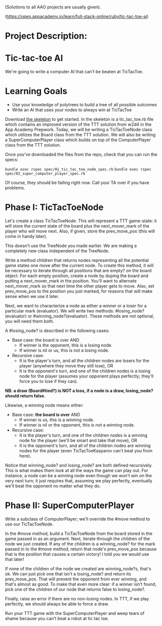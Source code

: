 (Solutions to all AAO projects are usually given).

(https://open.appacademy.io/learn/full-stack-online/ruby/tic-tac-toe-ai)

# Project Description:

# Tic-tac-toe AI
We're going to write a computer AI that can't be beaten at TicTacToe.

# Learning Goals
- Use your knowledge of polytrees to build a tree of all possible outcomes
- Write an AI that uses your nodes to always win at TicTacToe

Download [the skeleton](https://assets.aaonline.io/fullstack/ruby/projects/tic_tac_toe_ai/skeleton.zip) to get started. In the skeleton is a tic_tac_toe.rb file which contains an improved version of the TTT solution from w2d4 in the App Academy Prepwork. Today, we will be writing a TicTacToeNode class which utilizes the Board class from the TTT solution. We will also be writing a SuperComputerPlayer class which builds on top of the ComputerPlayer class from the TTT solution.

Once you've downloaded the files from the repo, check that you can run the specs:

`bundle exec rspec spec/01_tic_tac_toe_node_spec.rb`
`bundle exec rspec spec/02_super_computer_player_spec.rb`

Of course, they should be failing right now. Call your TA over if you have problems.

# Phase I: TicTacToeNode
Let's create a class TicTacToeNode. This will represent a TTT game-state: it will store the current state of the board plus the next_mover_mark of the player who will move next. Also, if given, store the prev_move_pos (this will come in handy later).

This doesn't use the TreeNode you made earlier. We are making a completely new class independent of the TreeNode.

Write a method children that returns nodes representing all the potential game states one move after the current node. To create this method, it will be necessary to iterate through all positions that are empty? on the board object. For each empty position, create a node by duping the board and putting a next_mover_mark in the position. You'll want to alternate next_mover_mark so that next time the other player gets to move. Also, set prev_move_pos to the position you just marked, for reasons that will make sense when we use it later.

Next, we want to characterize a node as either a winner or a loser for a particular mark (evaluator). We will write two methods: #losing_node?(evaluator) or #winning_node?(evaluator). These methods are not optional, you will need them both.

A #losing_node? is described in the following cases:

- Base case: the board is over AND
  - If winner is the opponent, this is a losing node.
  - If winner is nil or us, this is not a losing node.
- Recursive case:
  - It is the player's turn, and all the children nodes are losers for the player (anywhere they move they still lose), OR
  - It is the opponent's turn, and one of the children nodes is a losing node for the player (assumes your opponent plays perfectly; they'll force you to lose if they can).

**NB: a draw (Board#tied?) is NOT a loss, if a node is a draw, losing_node? should return false.**

Likewise, a winning node means either:

- Base case: **the board is over** AND
  - If winner is us, this is a winning node.
  - If winner is nil or the opponent, this is not a winning node.
- Recursive case:
  - It is the player's turn, and one of the children nodes is a winning node for the player (we'll be smart and take that move), OR
  - It is the opponent's turn, and all of the children nodes are winning nodes for the player (even TicTacToeKasparov can't beat you from here).

Notice that winning_node? and losing_node? are both defined recursively. This is what makes them look at all the ways the game can play out. For instance, a node can be a winning node even though we won't win on the very next turn; it just requires that, assuming we play perfectly, eventually we'll beat the opponent no matter what they do.

# Phase II: SuperComputerPlayer
Write a subclass of ComputerPlayer; we'll override the #move method to use our TicTacToeNode.

In the #move method, build a TicTacToeNode from the board stored in the game passed in as an argument. Next, iterate through the children of the node we just created. If any of the children is a winning_node? for the mark passed in to the #move method, return that node's prev_move_pos because that is the position that causes a certain victory! I told you we would use that later!

If none of the children of the node we created are winning_node?s, that's ok. We can just pick one that isn't a losing_node? and return its prev_move_pos. That will prevent the opponent from ever winning, and that's almost as good. To make that even more clear: if a winner isn't found, pick one of the children of our node that returns false to losing_node?.

Finally, raise an error if there are no non-losing nodes. In TTT, if we play perfectly, we should always be able to force a draw.

Run your TTT game with the SuperComputerPlayer and weep tears of shame because you can't beat a robot at tic tac toe.
